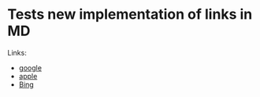 # Tests new implementation of links in MD

Links:

- [google](https://www.google.com)
- <a href="https://www.apple.com">apple<a>
- [Bing][id1]

[id1]: https://bing.com "Bing"